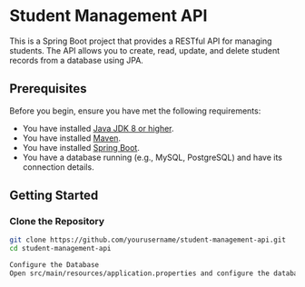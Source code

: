# Student Management API

This is a Spring Boot project that provides a RESTful API for managing students. The API allows you to create, read, update, and delete student records from a database using JPA.

## Prerequisites

Before you begin, ensure you have met the following requirements:
- You have installed [Java JDK 8 or higher](https://www.oracle.com/java/technologies/javase-downloads.html).
- You have installed [Maven](https://maven.apache.org/download.cgi).
- You have installed [Spring Boot](https://spring.io/projects/spring-boot).
- You have a database running (e.g., MySQL, PostgreSQL) and have its connection details.

## Getting Started

### Clone the Repository

```bash
git clone https://github.com/yourusername/student-management-api.git
cd student-management-api

Configure the Database
Open src/main/resources/application.properties and configure the database connection settings:
